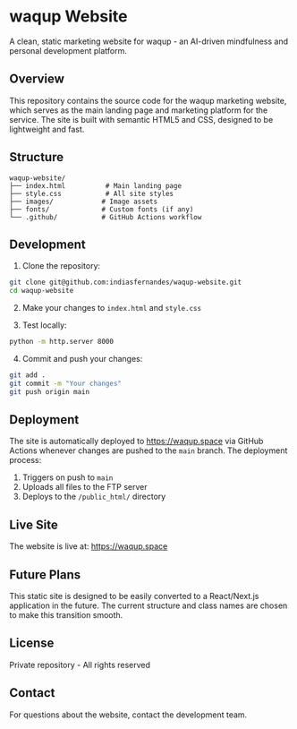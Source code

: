 # waqup Website

A clean, static marketing website for waqup - an AI-driven mindfulness and personal development platform.

## Overview

This repository contains the source code for the waqup marketing website, which serves as the main landing page and marketing platform for the service. The site is built with semantic HTML5 and CSS, designed to be lightweight and fast.

## Structure

```
waqup-website/
├── index.html          # Main landing page
├── style.css           # All site styles
├── images/            # Image assets
├── fonts/             # Custom fonts (if any)
└── .github/           # GitHub Actions workflow
```

## Development

1. Clone the repository:
```bash
git clone git@github.com:indiasfernandes/waqup-website.git
cd waqup-website
```

2. Make your changes to `index.html` and `style.css`

3. Test locally:
```bash
python -m http.server 8000
```

4. Commit and push your changes:
```bash
git add .
git commit -m "Your changes"
git push origin main
```

## Deployment

The site is automatically deployed to https://waqup.space via GitHub Actions whenever changes are pushed to the `main` branch. The deployment process:

1. Triggers on push to `main`
2. Uploads all files to the FTP server
3. Deploys to the `/public_html/` directory

## Live Site

The website is live at: https://waqup.space

## Future Plans

This static site is designed to be easily converted to a React/Next.js application in the future. The current structure and class names are chosen to make this transition smooth.

## License

Private repository - All rights reserved

## Contact

For questions about the website, contact the development team. 